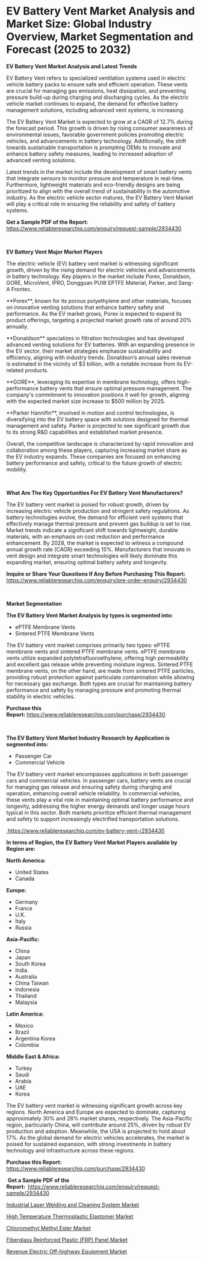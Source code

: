 <p><h1>EV Battery Vent Market Analysis and Market Size: Global Industry Overview, Market Segmentation and Forecast (2025 to 2032)</h1></p><p><strong>EV Battery Vent Market Analysis and Latest Trends</strong></p>
<p><p>EV Battery Vent refers to specialized ventilation systems used in electric vehicle battery packs to ensure safe and efficient operation. These vents are crucial for managing gas emissions, heat dissipation, and preventing pressure build-up during charging and discharging cycles. As the electric vehicle market continues to expand, the demand for effective battery management solutions, including advanced vent systems, is increasing.</p><p>The EV Battery Vent Market is expected to grow at a CAGR of 12.7% during the forecast period. This growth is driven by rising consumer awareness of environmental issues, favorable government policies promoting electric vehicles, and advancements in battery technology. Additionally, the shift towards sustainable transportation is prompting OEMs to innovate and enhance battery safety measures, leading to increased adoption of advanced venting solutions.</p><p>Latest trends in the market include the development of smart battery vents that integrate sensors to monitor pressure and temperature in real-time. Furthermore, lightweight materials and eco-friendly designs are being prioritized to align with the overall trend of sustainability in the automotive industry. As the electric vehicle sector matures, the EV Battery Vent Market will play a critical role in ensuring the reliability and safety of battery systems.</p></p>
<p><strong>Get a Sample PDF of the Report:&nbsp;</strong> <a href="https://www.reliableresearchiq.com/enquiry/request-sample/2934430?utm_campaign=1141&utm_medium=2&utm_source=Github&utm_content=ia&utm_term=13032025&utm_id=ev-battery-vent">https://www.reliableresearchiq.com/enquiry/request-sample/2934430</a></p>
<p>&nbsp;</p>
<p><strong>EV Battery Vent Major Market Players</strong></p>
<p><p>The electric vehicle (EV) battery vent market is witnessing significant growth, driven by the rising demand for electric vehicles and advancements in battery technology. Key players in the market include Porex, Donaldson, GORE, MicroVent, IPRO, Dongguan PUW EPTFE Material, Parker, and Sang-A Frontec.</p><p>**Porex**, known for its porous polyethylene and other materials, focuses on innovative venting solutions that enhance battery safety and performance. As the EV market grows, Porex is expected to expand its product offerings, targeting a projected market growth rate of around 20% annually.</p><p>**Donaldson** specializes in filtration technologies and has developed advanced venting solutions for EV batteries. With an expanding presence in the EV sector, their market strategies emphasize sustainability and efficiency, aligning with industry trends. Donaldson’s annual sales revenue is estimated in the vicinity of $3 billion, with a notable increase from its EV-related products.</p><p>**GORE**, leveraging its expertise in membrane technology, offers high-performance battery vents that ensure optimal pressure management. The company's commitment to innovation positions it well for growth, aligning with the expected market size increase to $500 million by 2025.</p><p>**Parker Hannifin**, involved in motion and control technologies, is diversifying into the EV battery space with solutions designed for thermal management and safety. Parker is projected to see significant growth due to its strong R&D capabilities and established market presence.</p><p>Overall, the competitive landscape is characterized by rapid innovation and collaboration among these players, capturing increasing market share as the EV industry expands. These companies are focused on enhancing battery performance and safety, critical to the future growth of electric mobility.</p></p>
<p>&nbsp;</p>
<p><strong>What Are The Key Opportunities For EV Battery Vent Manufacturers?</strong></p>
<p><p>The EV battery vent market is poised for robust growth, driven by increasing electric vehicle production and stringent safety regulations. As battery technologies evolve, the demand for efficient vent systems that effectively manage thermal pressure and prevent gas buildup is set to rise. Market trends indicate a significant shift towards lightweight, durable materials, with an emphasis on cost reduction and performance enhancement. By 2028, the market is expected to witness a compound annual growth rate (CAGR) exceeding 15%. Manufacturers that innovate in vent design and integrate smart technologies will likely dominate this expanding market, ensuring optimal battery safety and longevity.</p></p>
<p><strong>Inquire or Share Your Questions If Any Before Purchasing This Report:</strong> <a href="https://www.reliableresearchiq.com/enquiry/pre-order-enquiry/2934430?utm_campaign=1141&utm_medium=2&utm_source=Github&utm_content=ia&utm_term=13032025&utm_id=ev-battery-vent">https://www.reliableresearchiq.com/enquiry/pre-order-enquiry/2934430</a></p>
<p>&nbsp;</p>
<p><strong>Market Segmentation</strong></p>
<p><strong>The EV Battery Vent Market Analysis by types is segmented into:</strong></p>
<p><ul><li>ePTFE Membrane Vents</li><li>Sintered PTFE Membrane Vents</li></ul></p>
<p><p>The EV battery vent market comprises primarily two types: ePTFE membrane vents and sintered PTFE membrane vents. ePTFE membrane vents utilize expanded polytetrafluoroethylene, offering high permeability and excellent gas release while preventing moisture ingress. Sintered PTFE membrane vents, on the other hand, are made from sintered PTFE particles, providing robust protection against particulate contamination while allowing for necessary gas exchange. Both types are crucial for maintaining battery performance and safety by managing pressure and promoting thermal stability in electric vehicles.</p></p>
<p><strong>Purchase this Report:&nbsp;</strong><a href="https://www.reliableresearchiq.com/purchase/2934430?utm_campaign=1141&utm_medium=2&utm_source=Github&utm_content=ia&utm_term=13032025&utm_id=ev-battery-vent">https://www.reliableresearchiq.com/purchase/2934430</a></p>
<p>&nbsp;</p>
<p><strong>The EV Battery Vent Market Industry Research by Application is segmented into:</strong></p>
<p><ul><li>Passenger Car</li><li>Commercial Vehicle</li></ul></p>
<p><p>The EV battery vent market encompasses applications in both passenger cars and commercial vehicles. In passenger cars, battery vents are crucial for managing gas release and ensuring safety during charging and operation, enhancing overall vehicle reliability. In commercial vehicles, these vents play a vital role in maintaining optimal battery performance and longevity, addressing the higher energy demands and longer usage hours typical in this sector. Both markets prioritize efficient thermal management and safety to support increasingly electrified transportation solutions.</p></p>
<p><a href="https://www.reliableresearchiq.com/ev-battery-vent-r2934430?utm_campaign=1141&utm_medium=2&utm_source=Github&utm_content=ia&utm_term=13032025&utm_id=ev-battery-vent">&nbsp;https://www.reliableresearchiq.com/ev-battery-vent-r2934430</a></p>
<p><strong>In terms of Region, the EV Battery Vent Market Players available by Region are:</strong></p>
<p>
    <p> <strong> North America: </strong>
        <ul>
            <li>United States</li>
            <li>Canada</li>
        </ul>
        </p> 
    <p> <strong> Europe: </strong>
        <ul>
            <li>Germany</li>
            <li>France</li>
            <li>U.K.</li>
            <li>Italy</li>
            <li>Russia</li>
        </ul>
        </p> 
    <p> <strong> Asia-Pacific: </strong>
        <ul>
            <li>China</li>
            <li>Japan</li>
            <li>South Korea</li>
            <li>India</li>
            <li>Australia</li>
            <li>China Taiwan</li>
            <li>Indonesia</li>
            <li>Thailand</li>
            <li>Malaysia</li>
        </ul>
        </p> 
    <p> <strong> Latin America: </strong>
        <ul>
            <li>Mexico</li>
            <li>Brazil</li>
            <li>Argentina Korea</li>
            <li>Colombia</li>
        </ul>
        </p> 
    <p> <strong> Middle East & Africa: </strong>
        <ul>
            <li>Turkey</li>
            <li>Saudi</li>
            <li>Arabia</li>
            <li>UAE</li>
            <li>Korea</li>
        </ul>
    </p>
    </p>
<p><p>The EV battery vent market is witnessing significant growth across key regions. North America and Europe are expected to dominate, capturing approximately 30% and 28% market shares, respectively. The Asia-Pacific region, particularly China, will contribute around 25%, driven by robust EV production and adoption. Meanwhile, the USA is projected to hold about 17%. As the global demand for electric vehicles accelerates, the market is poised for sustained expansion, with strong investments in battery technology and infrastructure across these regions.</p></p>
<p><strong>Purchase this Report: </strong><a href="https://www.reliableresearchiq.com/purchase/2934430?utm_campaign=1141&utm_medium=2&utm_source=Github&utm_content=ia&utm_term=13032025&utm_id=ev-battery-vent">https://www.reliableresearchiq.com/purchase/2934430</a></p>
<p>&nbsp;<strong>Get a Sample PDF of the Report:&nbsp;&nbsp;</strong><a href="https://www.reliableresearchiq.com/enquiry/request-sample/2934430?utm_campaign=1141&utm_medium=2&utm_source=Github&utm_content=ia&utm_term=13032025&utm_id=ev-battery-vent">https://www.reliableresearchiq.com/enquiry/request-sample/2934430</a></p>
<p><strong></strong></p>
<p><p><a href="https://github.com/ebalabenoot/Market-Research-Report-List-1/blob/main/industrial-laser-welding-and-cleaning-system-market.md?utm_campaign=1141&utm_medium=2&utm_source=Github&utm_content=ia&utm_term=13032025&utm_id=ev-battery-vent">Industrial Laser Welding and Cleaning System Market</a></p><p><a href="https://github.com/kavechoxo/Market-Research-Report-List-1/blob/main/high-temperature-thermoplastic-elastomer-market.md?utm_campaign=1141&utm_medium=2&utm_source=Github&utm_content=ia&utm_term=13032025&utm_id=ev-battery-vent">High Temperature Thermoplastic Elastomer Market</a></p><p><a href="https://github.com/gavalegeyndt26/Market-Research-Report-List-1/blob/main/chloromethyl-methyl-ester-market.md?utm_campaign=1141&utm_medium=2&utm_source=Github&utm_content=ia&utm_term=13032025&utm_id=ev-battery-vent">Chloromethyl Methyl Ester Market</a></p><p><a href="https://github.com/jensanohishi/Market-Research-Report-List-1/blob/main/fiberglass-reinforced-plastic-frp-panel-market.md?utm_campaign=1141&utm_medium=2&utm_source=Github&utm_content=ia&utm_term=13032025&utm_id=ev-battery-vent">Fiberglass Reinforced Plastic (FRP) Panel Market</a></p><p><a href="https://github.com/qianyateina/Market-Research-Report-List-1/blob/main/revenue-electric-off-highway-equipment-market.md?utm_campaign=1141&utm_medium=2&utm_source=Github&utm_content=ia&utm_term=13032025&utm_id=ev-battery-vent">Revenue Electric Off-highway Equipment Market</a></p></p>